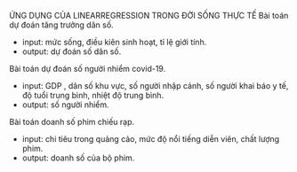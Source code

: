 ỨNG DỤNG CỦA LINEARREGRESSION TRONG ĐỜI SỐNG THỰC TẾ
Bài toán dự đoán tăng trưởng dân số.
- input: mức sống, điều kiên sinh hoạt, tỉ lệ giới tính.
- output: dự đoán số dân số.

Bài toán dự đoán số người nhiểm covid-19.
- input: GDP , dân số khu vực, số người nhập cảnh, số người khai báo y tế, độ tuổi trung bình, nhiệt độ trung bình.
- output: số người nhiểm.

Bài toán doanh số phim chiếu rạp.
- input: chi tiêu trong quảng cảo, mức độ nổi tiếng diễn viên, chất lượng phim.
- output: doanh số của bộ phim.
